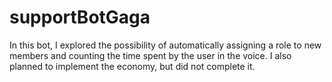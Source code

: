 # supportBotGaga
In this bot, I explored the possibility of automatically assigning a role to new members and counting the time spent by the user in the voice.
I also planned to implement the economy, but did not complete it.
